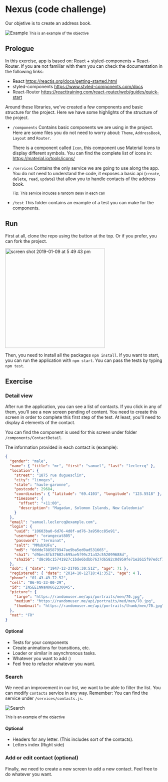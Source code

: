 # Nexus (code challenge)

Our objetive is to create an address book.

![Example](https://user-images.githubusercontent.com/1523379/50910291-ca33ff80-142d-11e9-8b17-97c9faf993cf.png)
<small>This is an example of the objective</small>

## Prologue

In this exercise, app is based on: React + styled-components + React-Router.
If you are not familiar with them you can check the documentation in the
following links:

- React https://reactjs.org/docs/getting-started.html
- styled-components https://www.styled-components.com/docs
- React-Router https://reacttraining.com/react-router/web/guides/quick-start

Around these libraries, we've created a few components and basic structure for
the project. Here we have some highlights of the structure of the project.

- `/components` Contains basic components we are using in the project. Here are
  some files you do not need to worry about: `Theme`, `AddressBook`, `Layout`
  and `Router`.

  There is a component called `Icon`, this component use Material Icons to
  display different symbols. You can find the complete list of icons in:
  https://material.io/tools/icons/

- `/services` Contains the only service we are going to use along the app. You
  do not need to understand the code, it exposes a basic api (`create`,
  `delete`, `read`, `update`) that allow you to handle contacts of the address
  book.

  <small>Tip: This service includes a random delay in each call</small>

- `/test` This folder contains an example of a test you can make for the
  components.

## Run

First at all, clone the repo using the button at the top. Or if you prefer, you
can fork the project.

<img width="318" alt="screen shot 2019-01-09 at 5 49 43 pm" src="https://user-images.githubusercontent.com/1523379/50914522-028c0b80-1437-11e9-82fc-5689f5f11039.png">

Then, you need to install all the packages `npm install`. If you want to
start, you can run the application with `npm start`. You can pass the tests by
typing `npm test`.

## Exercise

### Detail view

After run the application, you can see a list of contacts. If you click in any
of them, you'll see a new screen pending of content. You need to create this
screen in order to complete this first step of the test. At least, you'll need
to display 4 elements of the contact.

You can find the component is used for this screen under folder
`/components/ContactDetail`.

The information provided in each contact is (example):

```json
{
  "gender": "male",
  "name": { "title": "mr", "first": "samuel", "last": "leclercq" },
  "location": {
    "street": "1875 rue duguesclin",
    "city": "limoges",
    "state": "haute-garonne",
    "postcode": 29684,
    "coordinates": { "latitude": "69.4103", "longitude": "123.5518" },
    "timezone": {
      "offset": "+11:00",
      "description": "Magadan, Solomon Islands, New Caledonia"
    }
  },
  "email": "samuel.leclercq@example.com",
  "login": {
    "uuid": "10603ba0-6d76-4d8f-ad76-3a950cc85e91",
    "username": "orangecat805",
    "password": "terminat",
    "salt": "MMubXUFu",
    "md5": "6ddde7885879947ae9ba5ed0ad531665",
    "sha1": "d9bec8fb37602c695ae5f99c21a32c552099688d",
    "sha256": "d8c9bc15741927c1bde6bdbb7637d6582c0d959fe71e2615f97edcf727549355"
  },
  "dob": { "date": "1947-12-21T05:30:51Z", "age": 71 },
  "registered": { "date": "2014-10-12T18:41:35Z", "age": 4 },
  "phone": "01-43-49-72-52",
  "cell": "06-91-33-00-29",
  "id": "INSEE1NNaN0662230045",
  "picture": {
    "large": "https://randomuser.me/api/portraits/men/70.jpg",
    "medium": "https://randomuser.me/api/portraits/med/men/70.jpg",
    "thumbnail": "https://randomuser.me/api/portraits/thumb/men/70.jpg"
  },
  "nat": "FR"
}
```

#### Optional

- Tests for your components
- Create animations for transitions, etc.
- Loader or similar in asynchronous tasks.
- Whatever you want to add :)
- Feel free to refactor whatever you want.

### Search

We need an improvement in our list, we want to be able to filter the list. You
can modify `contacts` service in any way. Remember: You can find the service
under `/services/contacts.js`.

![Search](https://user-images.githubusercontent.com/1523379/50913474-bb048000-1434-11e9-803d-35fb0f596d43.png)

<small>This is an example of the objective</small>

#### Optional

- Headers for any letter. (This includes sort of the contacts).
- Letters index (Right side)

### Add or edit contact (optional)

Finally, we need to create a new screen to add a new contact. Feel free to do
whatever you want.
